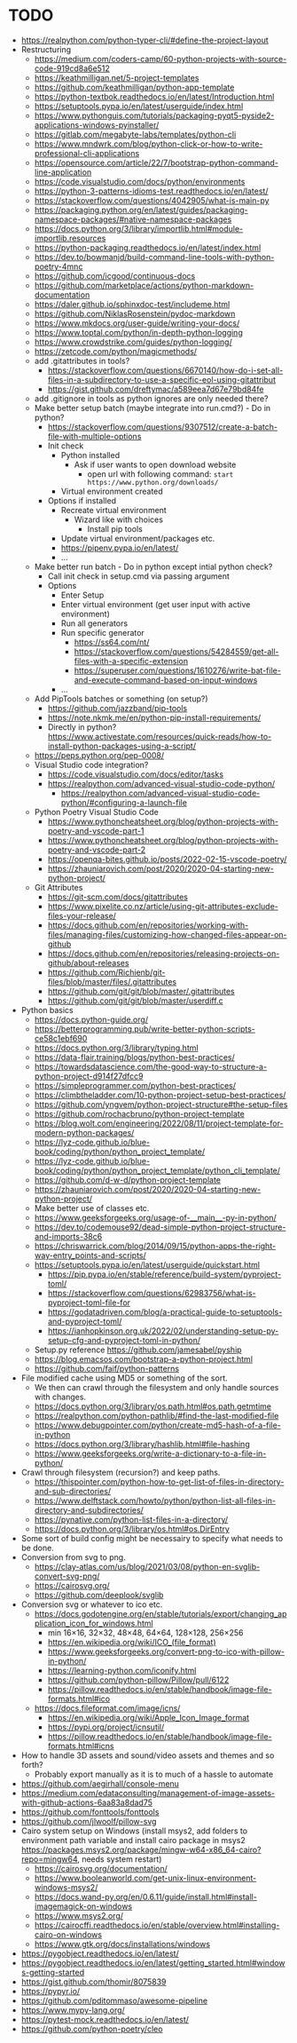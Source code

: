 # TODO

- <https://realpython.com/python-typer-cli/#define-the-project-layout>
- Restructuring
    - <https://medium.com/coders-camp/60-python-projects-with-source-code-919cd8a6e512>
    - <https://keathmilligan.net/5-project-templates>
    - <https://github.com/keathmilligan/python-app-template>
    - <https://python-textbok.readthedocs.io/en/latest/Introduction.html>
    - <https://setuptools.pypa.io/en/latest/userguide/index.html>
    - <https://www.pythonguis.com/tutorials/packaging-pyqt5-pyside2-applications-windows-pyinstaller/>
    - <https://gitlab.com/megabyte-labs/templates/python-cli>
    - <https://www.mndwrk.com/blog/python-click-or-how-to-write-professional-cli-applications>
    - <https://opensource.com/article/22/7/bootstrap-python-command-line-application>
    - <https://code.visualstudio.com/docs/python/environments>
    - <https://python-3-patterns-idioms-test.readthedocs.io/en/latest/>
    - <https://stackoverflow.com/questions/4042905/what-is-main-py>
    - <https://packaging.python.org/en/latest/guides/packaging-namespace-packages/#native-namespace-packages>
    - <https://docs.python.org/3/library/importlib.html#module-importlib.resources>
    - <https://python-packaging.readthedocs.io/en/latest/index.html>
    - <https://dev.to/bowmanjd/build-command-line-tools-with-python-poetry-4mnc>
    - <https://github.com/icgood/continuous-docs>
    - <https://github.com/marketplace/actions/python-markdown-documentation>
    - <https://daler.github.io/sphinxdoc-test/includeme.html>
    - <https://github.com/NiklasRosenstein/pydoc-markdown>
    - <https://www.mkdocs.org/user-guide/writing-your-docs/>
    - <https://www.toptal.com/python/in-depth-python-logging>
    - <https://www.crowdstrike.com/guides/python-logging/>
    - <https://zetcode.com/python/magicmethods/>
    - add .gitattributes in tools?
        - <https://stackoverflow.com/questions/6670140/how-do-i-set-all-files-in-a-subdirectory-to-use-a-specific-eol-using-gitattribut>
        - <https://gist.github.com/dreftymac/a589eea7d67e79bd84fe>
    - add .gitignore in tools as python ignores are only needed there?
    - Make better setup batch (maybe integrate into run.cmd?) - Do in python?
        - <https://stackoverflow.com/questions/9307512/create-a-batch-file-with-multiple-options>
        - Init check
            - Python installed
                - Ask if user wants to open download website
                    - open url with following command: `start https://www.python.org/downloads/`
            - Virtual environment created
        - Options if installed
            - Recreate virtual environment
                - Wizard like with choices
                    - Install pip tools
            - Update virtual environment/packages etc.
            - <https://pipenv.pypa.io/en/latest/>
            - ...
    - Make better run batch - Do in python except intial python check?
        - Call init check in setup.cmd via passing argument
        - Options
            - Enter Setup
            - Enter virtual environment (get user input with active environment)
            - Run all generators
            - Run specific generator
                - <https://ss64.com/nt/>
                - <https://stackoverflow.com/questions/54284559/get-all-files-with-a-specific-extension>
                - <https://superuser.com/questions/1610276/write-bat-file-and-execute-command-based-on-input-windows>
            - ...
    - Add PipTools batches or something (on setup?)
        - <https://github.com/jazzband/pip-tools>
        - <https://note.nkmk.me/en/python-pip-install-requirements/>
        - Directly in python? <https://www.activestate.com/resources/quick-reads/how-to-install-python-packages-using-a-script/>
    - <https://peps.python.org/pep-0008/>
    - Visual Studio code integration?
        - <https://code.visualstudio.com/docs/editor/tasks>
        - <https://realpython.com/advanced-visual-studio-code-python/>
            - <https://realpython.com/advanced-visual-studio-code-python/#configuring-a-launch-file>
    - Python Poetry Visual Studio Code
        - <https://www.pythoncheatsheet.org/blog/python-projects-with-poetry-and-vscode-part-1>
        - <https://www.pythoncheatsheet.org/blog/python-projects-with-poetry-and-vscode-part-2>
        - <https://openqa-bites.github.io/posts/2022-02-15-vscode-poetry/>
        - <https://zhauniarovich.com/post/2020/2020-04-starting-new-python-project/>
    - Git Attributes
        - <https://git-scm.com/docs/gitattributes>
        - <https://www.pixelite.co.nz/article/using-git-attributes-exclude-files-your-release/>
        - <https://docs.github.com/en/repositories/working-with-files/managing-files/customizing-how-changed-files-appear-on-github>
        - <https://docs.github.com/en/repositories/releasing-projects-on-github/about-releases>
        - <https://github.com/Richienb/git-files/blob/master/files/.gitattributes>
        - <https://github.com/git/git/blob/master/.gitattributes>
        - <https://github.com/git/git/blob/master/userdiff.c>
- Python basics
    - <https://docs.python-guide.org/>
    - <https://betterprogramming.pub/write-better-python-scripts-ce58c1ebf690>
    - <https://docs.python.org/3/library/typing.html>
    - <https://data-flair.training/blogs/python-best-practices/>
    - <https://towardsdatascience.com/the-good-way-to-structure-a-python-project-d914f27dfcc9>
    - <https://simpleprogrammer.com/python-best-practices/>
    - <https://climbtheladder.com/10-python-project-setup-best-practices/>
    - <https://github.com/yngvem/python-project-structure#the-setup-files>
    - <https://github.com/rochacbruno/python-project-template>
    - <https://blog.wolt.com/engineering/2022/08/11/project-template-for-modern-python-packages/>
    - <https://lyz-code.github.io/blue-book/coding/python/python_project_template/>
    - <https://lyz-code.github.io/blue-book/coding/python/python_project_template/python_cli_template/>
    - <https://github.com/d-w-d/python-project-template>
    - <https://zhauniarovich.com/post/2020/2020-04-starting-new-python-project/>
    - Make better use of classes etc.
    - <https://www.geeksforgeeks.org/usage-of-__main__-py-in-python/>
    - <https://dev.to/codemouse92/dead-simple-python-project-structure-and-imports-38c6>
    - <https://chriswarrick.com/blog/2014/09/15/python-apps-the-right-way-entry_points-and-scripts/>
    - <https://setuptools.pypa.io/en/latest/userguide/quickstart.html>
        - <https://pip.pypa.io/en/stable/reference/build-system/pyproject-toml/>
        - <https://stackoverflow.com/questions/62983756/what-is-pyproject-toml-file-for>
        - <https://godatadriven.com/blog/a-practical-guide-to-setuptools-and-pyproject-toml/>
        - <https://ianhopkinson.org.uk/2022/02/understanding-setup-py-setup-cfg-and-pyproject-toml-in-python/>
    - Setup.py reference <https://github.com/jamesabel/pyship>
    - <https://blog.emacsos.com/bootstrap-a-python-project.html>
    - <https://github.com/faif/python-patterns>
- File modified cache using MD5 or something of the sort.
    - We then can crawl through the filesystem and only handle sources with changes.
    - <https://docs.python.org/3/library/os.path.html#os.path.getmtime>
    - <https://realpython.com/python-pathlib/#find-the-last-modified-file>
    - <https://www.debugpointer.com/python/create-md5-hash-of-a-file-in-python>
    - <https://docs.python.org/3/library/hashlib.html#file-hashing>
    - <https://www.geeksforgeeks.org/write-a-dictionary-to-a-file-in-python/>
- Crawl through filesystem (recursion?) and keep paths.
    - <https://thispointer.com/python-how-to-get-list-of-files-in-directory-and-sub-directories/>
    - <https://www.delftstack.com/howto/python/python-list-all-files-in-directory-and-subdirectories/>
    - <https://pynative.com/python-list-files-in-a-directory/>
    - <https://docs.python.org/3/library/os.html#os.DirEntry>
- Some sort of build config might be necessairy to specify what needs to be done.
- Conversion from svg to png.
    - <https://clay-atlas.com/us/blog/2021/03/08/python-en-svglib-convert-svg-png/>
    - <https://cairosvg.org/>
    - <https://github.com/deeplook/svglib>
- Conversion svg or whatever to ico etc.
    - <https://docs.godotengine.org/en/stable/tutorials/export/changing_application_icon_for_windows.html>
        - min 16×16, 32×32, 48×48, 64×64, 128×128, 256×256
        - <https://en.wikipedia.org/wiki/ICO_(file_format)>
        - <https://www.geeksforgeeks.org/convert-png-to-ico-with-pillow-in-python/>
        - <https://learning-python.com/iconify.html>
        - <https://github.com/python-pillow/Pillow/pull/6122>
        - <https://pillow.readthedocs.io/en/stable/handbook/image-file-formats.html#ico>
    - <https://docs.fileformat.com/image/icns/>
        - <https://en.wikipedia.org/wiki/Apple_Icon_Image_format>
        - <https://pypi.org/project/icnsutil/>
        - <https://pillow.readthedocs.io/en/stable/handbook/image-file-formats.html#icns>
- How to handle 3D assets and sound/video assets and themes and so forth?
    - Probably export manually as it is to much of a hassle to automate
- <https://github.com/aegirhall/console-menu>
- <https://medium.com/edataconsulting/management-of-image-assets-with-github-actions-6aa83a8dad75>
- <https://github.com/fonttools/fonttools>
- <https://github.com/jlwoolf/pillow-svg>
- Cairo system setup on Windows (install msys2, add folders to environment path variable and install cairo package in msys2 <https://packages.msys2.org/package/mingw-w64-x86_64-cairo?repo=mingw64>, needs system restart)
    - <https://cairosvg.org/documentation/>
    - <https://www.booleanworld.com/get-unix-linux-environment-windows-msys2/>
    - <https://docs.wand-py.org/en/0.6.11/guide/install.html#install-imagemagick-on-windows>
    - <https://www.msys2.org/>
    - <https://cairocffi.readthedocs.io/en/stable/overview.html#installing-cairo-on-windows>
    - <https://www.gtk.org/docs/installations/windows>
- <https://pygobject.readthedocs.io/en/latest/>
- <https://pygobject.readthedocs.io/en/latest/getting_started.html#windows-getting-started>
- <https://gist.github.com/thomir/8075839>
- <https://pypyr.io/>
- <https://github.com/pditommaso/awesome-pipeline>
- <https://www.mypy-lang.org/>
- <https://pytest-mock.readthedocs.io/en/latest/>
- <https://github.com/python-poetry/cleo>
